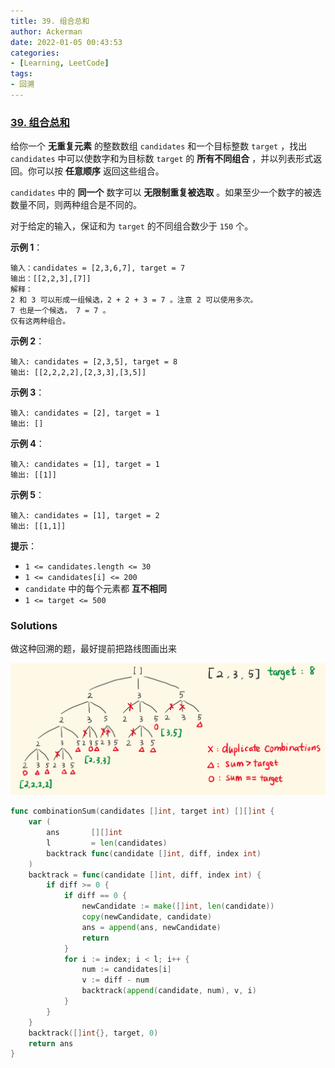 ```yaml
---
title: 39. 组合总和
author: Ackerman
date: 2022-01-05 00:43:53
categories:
- [Learning, LeetCode]
tags:
- 回溯
---
```


### [39. 组合总和](https://leetcode-cn.com/problems/combination-sum/)

给你一个 **无重复元素** 的整数数组 `candidates` 和一个目标整数 `target` ，找出 `candidates` 中可以使数字和为目标数 `target` 的 **所有不同组合** ，并以列表形式返回。你可以按 **任意顺序** 返回这些组合。

`candidates` 中的 **同一个** 数字可以 **无限制重复被选取** 。如果至少一个数字的被选数量不同，则两种组合是不同的。 

对于给定的输入，保证和为 `target` 的不同组合数少于 `150` 个。

<!-- more -->

**示例 1**：

```
输入：candidates = [2,3,6,7], target = 7
输出：[[2,2,3],[7]]
解释：
2 和 3 可以形成一组候选，2 + 2 + 3 = 7 。注意 2 可以使用多次。
7 也是一个候选， 7 = 7 。
仅有这两种组合。
```

**示例 2**：

```
输入: candidates = [2,3,5], target = 8
输出: [[2,2,2,2],[2,3,3],[3,5]]
```

**示例 3**：

```
输入: candidates = [2], target = 1
输出: []
```

**示例 4**：

```
输入: candidates = [1], target = 1
输出: [[1]]
```

**示例 5**：

```
输入: candidates = [1], target = 2
输出: [[1,1]]
```

 

**提示**：

- `1 <= candidates.length <= 30`
- `1 <= candidates[i] <= 200`
- `candidate` 中的每个元素都 **互不相同**
- `1 <= target <= 500`



### Solutions

做这种回溯的题，最好提前把路线图画出来

![img](39.combination-sum/image.png)

```go
func combinationSum(candidates []int, target int) [][]int {
    var (
        ans       [][]int
        l         = len(candidates)
        backtrack func(candidate []int, diff, index int)
    )
    backtrack = func(candidate []int, diff, index int) {
        if diff >= 0 {
            if diff == 0 {
                newCandidate := make([]int, len(candidate))
                copy(newCandidate, candidate)
                ans = append(ans, newCandidate)
                return
            }
            for i := index; i < l; i++ {
                num := candidates[i]
                v := diff - num
                backtrack(append(candidate, num), v, i)
            }
        }
    }
    backtrack([]int{}, target, 0)
    return ans
}
```

